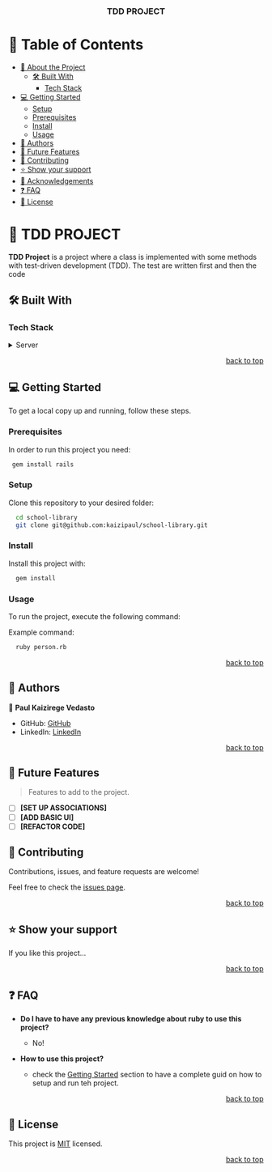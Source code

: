 <a name="readme-top"></a>

<div align="center">
  <h3><b>TDD PROJECT</b></h3>
</div>

<!-- TABLE OF CONTENTS -->

# 📗 Table of Contents

- [📖 About the Project](#about-project)
  - [🛠 Built With](#built-with)
    - [Tech Stack](#tech-stack)
- [💻 Getting Started](#getting-started)
  - [Setup](#setup)
  - [Prerequisites](#prerequisites)
  - [Install](#install)
  - [Usage](#usage)
- [👥 Authors](#authors)
- [🔭 Future Features](#future-features)
- [🤝 Contributing](#contributing)
- [⭐️ Show your support](#support)
- [🙏 Acknowledgements](#acknowledgements)
- [❓ FAQ](#faq)
- [📝 License](#license)

<!-- PROJECT DESCRIPTION -->

# 📖 TDD PROJECT <a name="about-project"></a>

**TDD Project** is a project where a class is implemented with some methods with test-driven development (TDD). The test are written first and then the code
## 🛠 Built With <a name="built-with"></a>

### Tech Stack <a name="tech-stack"></a>

<details>
  <summary>Server</summary>
  <ul>
    <li><a href="https://www.ruby-lang.org/en/">Ruby</a></li>
  </ul>
</details>

<p align="right"><a href="#readme-top">back to top</a></p>

<!-- GETTING STARTED -->

## 💻 Getting Started <a name="getting-started"></a>

To get a local copy up and running, follow these steps.

### Prerequisites

In order to run this project you need:

```sh
 gem install rails
```

### Setup

Clone this repository to your desired folder:

```sh
  cd school-library
  git clone git@github.com:kaizipaul/school-library.git
```

### Install

Install this project with:

```sh
  gem install
```

### Usage

To run the project, execute the following command:

Example command:

```sh
  ruby person.rb
```

<p align="right"><a href="#readme-top">back to top</a></p>

<!-- AUTHORS -->

## 👥 Authors <a name="authors"></a>

👤 **Paul Kaizirege Vedasto**

- GitHub: [GitHub](https://github.com/kaizipaul)
- LinkedIn: [LinkedIn](https://www.linkedin.com/in/kaizipaul/)

<p align="right"><a href="#readme-top">back to top</a></p>

<!-- FUTURE FEATURES -->

## 🔭 Future Features <a name="future-features"></a>

> Features to add to the project.

- [ ] **[SET UP ASSOCIATIONS]**
- [ ] **[ADD BASIC UI]**
- [ ] **[REFACTOR CODE]**

<!-- CONTRIBUTING -->

## 🤝 Contributing <a name="contributing"></a>

Contributions, issues, and feature requests are welcome!

Feel free to check the [issues page](../../issues/).

<p align="right"><a href="#readme-top">back to top</a></p>

<!-- SUPPORT -->

## ⭐️ Show your support <a name="support"></a>

If you like this project...

<p align="right"><a href="#readme-top">back to top</a></p>

<!-- FAQ (optional) -->

## ❓ FAQ <a name="faq"></a>

- **Do I have to have any previous knowledge about ruby to use this project?**

  - No!

- **How to use this project?**

  - check the [Getting Started](#getting-started) section to have a complete guid on how to setup and run teh project.

<p align="right"><a href="#readme-top">back to top</a></p>

<!-- LICENSE -->

## 📝 License <a name="license"></a>

This project is [MIT](./LICENSE) licensed.

<p align="right"><a href="#readme-top">back to top</a></p>

